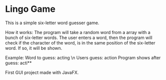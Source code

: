 # Lingo Game

This is a simple six-letter word guesser game.

How it works:
The program will take a random word from a array with a bunch of six-letter words.
The user enters a word, then the program will check if the character of the word, is in the same position of the six-letter word.
If so, it will be shown.


Example:
Word to guess: acting \n
Users guess: action
Program shows after guess: acti**

First GUI project made with JavaFX.